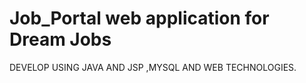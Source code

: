 # Job_Portal web application for Dream Jobs 

DEVELOP USING JAVA AND  JSP ,MYSQL AND WEB TECHNOLOGIES.
